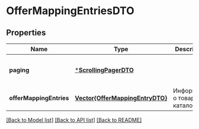 # OfferMappingEntriesDTO


## Properties
Name | Type | Description | Notes
------------ | ------------- | ------------- | -------------
**paging** | [***ScrollingPagerDTO**](ScrollingPagerDTO.md) |  | [optional] [default to nothing]
**offerMappingEntries** | [**Vector{OfferMappingEntryDTO}**](OfferMappingEntryDTO.md) | Информация о товарах в каталоге. | [default to nothing]


[[Back to Model list]](../README.md#models) [[Back to API list]](../README.md#api-endpoints) [[Back to README]](../README.md)


